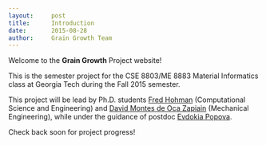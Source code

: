 ```yaml
---
layout:     post
title:      Introduction
date:       2015-08-28
author:     Grain Growth Team
---
```


Welcome to the **Grain Growth** Project website! 

This is the semester project for the CSE 8803/ME 8883 Material Informatics class at Georgia Tech during the Fall 2015 semester.

This project will be lead by Ph.D. students [Fred Hohman][fh] (Computational Science and Engineering) and [David Montes de Oca Zapiain][dm] (Mechanical Engineering), while under the guidance of postdoc [Evdokia Popova][ep]. 

Check back soon for project progress!

[fh]: http://www.fredhohamn.com "Fred Hohman."
[dm]: http://mined.gatech.edu/members/David-MontesdeOca-Zapiain/ "David Montes de Oca Zapiain."
[ep]: http://mined.gatech.edu/members/Eva/ "Evdokia Popova."